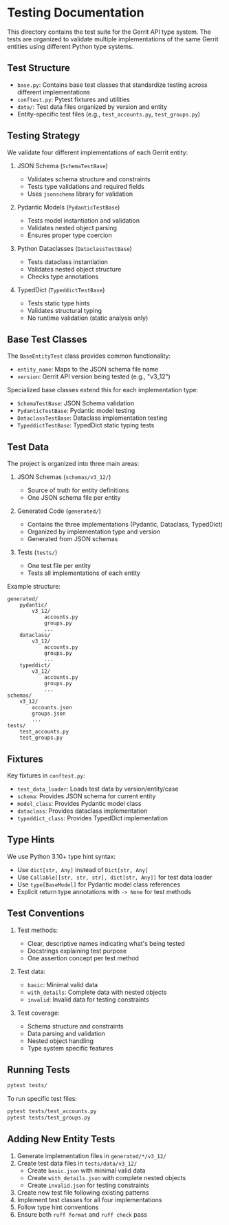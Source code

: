 # Testing Documentation

This directory contains the test suite for the Gerrit API type system. The tests are organized to validate multiple implementations of the same Gerrit entities using different Python type systems.

## Test Structure

- `base.py`: Contains base test classes that standardize testing across different implementations
- `conftest.py`: Pytest fixtures and utilities
- `data/`: Test data files organized by version and entity
- Entity-specific test files (e.g., `test_accounts.py`, `test_groups.py`)

## Testing Strategy

We validate four different implementations of each Gerrit entity:

1. JSON Schema (`SchemaTestBase`)
   - Validates schema structure and constraints
   - Tests type validations and required fields
   - Uses `jsonschema` library for validation

2. Pydantic Models (`PydanticTestBase`)
   - Tests model instantiation and validation
   - Validates nested object parsing
   - Ensures proper type coercion

3. Python Dataclasses (`DataclassTestBase`)
   - Tests dataclass instantiation
   - Validates nested object structure
   - Checks type annotations

4. TypedDict (`TypeddictTestBase`)
   - Tests static type hints
   - Validates structural typing
   - No runtime validation (static analysis only)

## Base Test Classes

The `BaseEntityTest` class provides common functionality:
- `entity_name`: Maps to the JSON schema file name
- `version`: Gerrit API version being tested (e.g., "v3_12")

Specialized base classes extend this for each implementation type:
- `SchemaTestBase`: JSON Schema validation
- `PydanticTestBase`: Pydantic model testing
- `DataclassTestBase`: Dataclass implementation testing
- `TypeddictTestBase`: TypedDict static typing tests

## Test Data

The project is organized into three main areas:

1. JSON Schemas (`schemas/v3_12/`)
   - Source of truth for entity definitions
   - One JSON schema file per entity

2. Generated Code (`generated/`)
   - Contains the three implementations (Pydantic, Dataclass, TypedDict)
   - Organized by implementation type and version
   - Generated from JSON schemas

3. Tests (`tests/`)
   - One test file per entity
   - Tests all implementations of each entity

Example structure:
```
generated/
    pydantic/
        v3_12/
            accounts.py
            groups.py
            ...
    dataclass/
        v3_12/
            accounts.py
            groups.py
            ...
    typeddict/
        v3_12/
            accounts.py
            groups.py
            ...
schemas/
    v3_12/
        accounts.json
        groups.json
        ...
tests/
    test_accounts.py
    test_groups.py
```

## Fixtures

Key fixtures in `conftest.py`:
- `test_data_loader`: Loads test data by version/entity/case
- `schema`: Provides JSON schema for current entity
- `model_class`: Provides Pydantic model class
- `dataclass`: Provides dataclass implementation
- `typeddict_class`: Provides TypedDict implementation

## Type Hints

We use Python 3.10+ type hint syntax:
- Use `dict[str, Any]` instead of `Dict[str, Any]`
- Use `Callable[[str, str, str], dict[str, Any]]` for test data loader
- Use `type[BaseModel]` for Pydantic model class references
- Explicit return type annotations with `-> None` for test methods

## Test Conventions

1. Test methods:
   - Clear, descriptive names indicating what's being tested
   - Docstrings explaining test purpose
   - One assertion concept per test method

2. Test data:
   - `basic`: Minimal valid data
   - `with_details`: Complete data with nested objects
   - `invalid`: Invalid data for testing constraints

3. Test coverage:
   - Schema structure and constraints
   - Data parsing and validation
   - Nested object handling
   - Type system specific features

## Running Tests

```bash
pytest tests/
```

To run specific test files:
```bash
pytest tests/test_accounts.py
pytest tests/test_groups.py
```

## Adding New Entity Tests

1. Generate implementation files in `generated/*/v3_12/`
2. Create test data files in `tests/data/v3_12/`
   - Create `basic.json` with minimal valid data
   - Create `with_details.json` with complete nested objects
   - Create `invalid.json` for testing constraints
3. Create new test file following existing patterns
4. Implement test classes for all four implementations
5. Follow type hint conventions
6. Ensure both `ruff format` and `ruff check` pass
